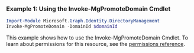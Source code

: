 ### Example 1: Using the Invoke-MgPromoteDomain Cmdlet
```powershell
Import-Module Microsoft.Graph.Identity.DirectoryManagement
Invoke-MgPromoteDomain -DomainId $domainId
```
This example shows how to use the Invoke-MgPromoteDomain Cmdlet.
To learn about permissions for this resource, see the [permissions reference](/graph/permissions-reference).
